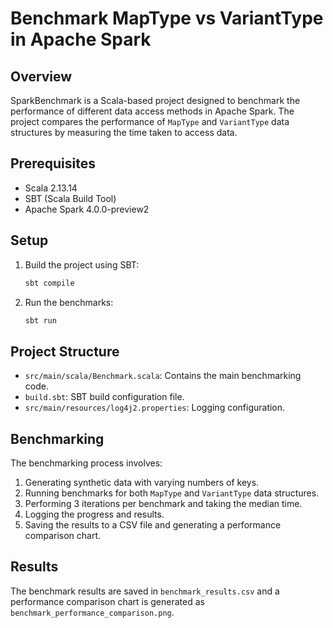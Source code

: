 # Benchmark MapType vs VariantType in Apache Spark   

## Overview
SparkBenchmark is a Scala-based project designed to benchmark the performance of different data access methods in Apache Spark. The project compares the performance of `MapType` and `VariantType` data structures by measuring the time taken to access data.

## Prerequisites
- Scala 2.13.14
- SBT (Scala Build Tool)
- Apache Spark 4.0.0-preview2

## Setup

1. Build the project using SBT:
    ```sh
    sbt compile
    ```

2. Run the benchmarks:
    ```sh
    sbt run
    ```

## Project Structure
- `src/main/scala/Benchmark.scala`: Contains the main benchmarking code.
- `build.sbt`: SBT build configuration file.
- `src/main/resources/log4j2.properties`: Logging configuration.

## Benchmarking
The benchmarking process involves:
1. Generating synthetic data with varying numbers of keys.
2. Running benchmarks for both `MapType` and `VariantType` data structures.
3. Performing 3 iterations per benchmark and taking the median time.
4. Logging the progress and results.
5. Saving the results to a CSV file and generating a performance comparison chart.

## Results
The benchmark results are saved in `benchmark_results.csv` and a performance comparison chart is generated as `benchmark_performance_comparison.png`.
